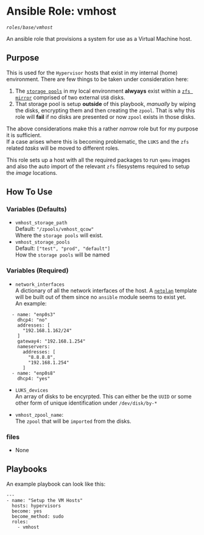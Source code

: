 # Ansible Role: vmhost
*`roles/base/vmhost`*

An ansible role that provisions a system for use as a Virtual Machine host.

## Purpose

This is used for the `Hypervisor` hosts that exist in my internal (home) environment. 
There are few things to be taken under consideration here: 
  01) The [`storage pools`](https://libvirt.org/storage.html) in my local environment **alwyays** exist within a [`zfs mirror`](https://docs.oracle.com/cd/E19253-01/819-5461/gamss/index.html) comprised of two external `USB` disks.
  02) That storage pool is setup **outside** of this playbook, *manually* by wiping the disks, encrypting them and then creating the `zpool`. That is why this role will **fail** if no disks are presented or now `zpool` exists in those disks. 

The above considerations make this a rather *narrow* role but for my purpose it is sufficient.  
If a case arises where this is becoming problematic, the `LUKS` and the `zfs` related *tasks* will be moved to different roles. 

This role sets up a host with all the required packages to run `qemu` images and also the auto import of the relevant `zfs` filesystems required to setup the *image* locations. 

## How To Use

### Variables (Defaults)

- `vmhost_storage_path`  
        Default: `"/zpools/vmhost_qcow"`  
        Where the `storage pools` will exist. 
- `vmhost_storage_pools`  
        Default: `["test", "prod", "default"]`  
        How the `storage pools` will be named

### Variables (Required)

- `network_interfaces`  
  A dictionary of all the network interfaces of the host. A [`netplan`](https://netplan.io/reference) template will be built out of them since no `ansible` module seems to exist yet.   
  An example:

```
  - name: "enp0s3"
    dhcp4: "no"
    addresses: [
      "192.168.1.162/24"
    ]
    gateway4: "192.168.1.254"
    nameservers:
      addresses: [
        "8.8.8.8",
        "192.168.1.254"
      ]
  - name: "enp0s8"
    dhcp4: "yes"
```

- `LUKS_devices`  
    An array of disks to be encyrpted. This can either be the `UUID` or some other form of unique identification under `/dev/disk/by-*`

- `vmhost_zpool_name`:  
    The `zpool` that will be `imported` from the disks. 

### files
 - None

## Playbooks

An example playbook can look like this:
```
---
- name: "Setup the VM Hosts"
  hosts: hypervisors
  become: yes
  become_method: sudo
  roles:
    - vmhost
```
